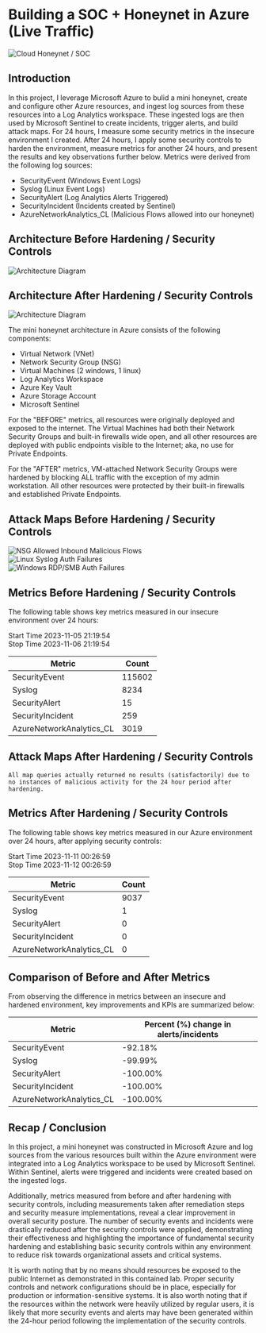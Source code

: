 # Building a SOC + Honeynet in Azure (Live Traffic)
![Cloud Honeynet / SOC](https://i.imgur.com/kPVdLSw.png)

## Introduction

In this project, I leverage Microsoft Azure to bulid a mini honeynet, create and configure other Azure resources, and ingest log sources from these resources into a Log Analytics workspace. These ingested logs are then used by Microsoft Sentinel to create incidents, trigger alerts, and build attack maps. For 24 hours, I measure some security metrics in the insecure environment I created. After 24 hours, I apply some security controls to harden the environment, measure metrics for another 24 hours, and present the results and key observations further below. Metrics were derived from the following log sources:

- SecurityEvent (Windows Event Logs)
- Syslog (Linux Event Logs)
- SecurityAlert (Log Analytics Alerts Triggered)
- SecurityIncident (Incidents created by Sentinel)
- AzureNetworkAnalytics_CL (Malicious Flows allowed into our honeynet)

## Architecture Before Hardening / Security Controls
![Architecture Diagram](https://i.imgur.com/zNxETMO.png)

## Architecture After Hardening / Security Controls
![Architecture Diagram](https://i.imgur.com/0saQTfy.png)

The mini honeynet architecture in Azure consists of the following components:

- Virtual Network (VNet)
- Network Security Group (NSG)
- Virtual Machines (2 windows, 1 linux)
- Log Analytics Workspace
- Azure Key Vault
- Azure Storage Account
- Microsoft Sentinel

For the "BEFORE" metrics, all resources were originally deployed and exposed to the internet. The Virtual Machines had both their Network Security Groups and built-in firewalls wide open, and all other resources are deployed with public endpoints visible to the Internet; aka, no use for Private Endpoints.

For the "AFTER" metrics, VM-attached Network Security Groups were hardened by blocking ALL traffic with the exception of my admin workstation. All other resources were protected by their built-in firewalls and established Private Endpoints.

## Attack Maps Before Hardening / Security Controls
![NSG Allowed Inbound Malicious Flows](https://i.imgur.com/tieyBGA.png)<br>
![Linux Syslog Auth Failures](https://i.imgur.com/btCBdxy.png)<br>
![Windows RDP/SMB Auth Failures](https://i.imgur.com/ZBqt5pt.png)<br>

## Metrics Before Hardening / Security Controls

The following table shows key metrics measured in our insecure environment over 24 hours:  

Start Time 2023-11-05 21:19:54  
Stop Time 2023-11-06 21:19:54

| Metric                   | Count
| ------------------------ | -----
| SecurityEvent            | 115602
| Syslog                   | 8234
| SecurityAlert            | 15
| SecurityIncident         | 259
| AzureNetworkAnalytics_CL | 3019

## Attack Maps After Hardening / Security Controls

```All map queries actually returned no results (satisfactorily) due to no instances of malicious activity for the 24 hour period after hardening.```

## Metrics After Hardening / Security Controls

The following table shows key metrics measured in our Azure environment over 24 hours, after applying security controls:

Start Time 2023-11-11 00:26:59  
Stop Time	2023-11-12 00:26:59

| Metric                   | Count
| ------------------------ | -----
| SecurityEvent            | 9037
| Syslog                   | 1
| SecurityAlert            | 0
| SecurityIncident         | 0
| AzureNetworkAnalytics_CL | 0

## Comparison of Before and After Metrics

From observing the difference in metrics between an insecure and hardened environment, key improvements and KPIs are summarized below:  

| Metric                   | Percent (%) change in alerts/incidents
| ------------------------ | -------------------------------------------
| SecurityEvent            | -92.18%
| Syslog                   | -99.99%
| SecurityAlert            | -100.00%
| SecurityIncident         | -100.00%
| AzureNetworkAnalytics_CL | -100.00%

## Recap / Conclusion

In this project, a mini honeynet was constructed in Microsoft Azure and log sources from the various resources built within the Azure environment were integrated into a Log Analytics workspace to be used by Microsoft Sentinel. Within Sentinel, alerts were triggered and incidents were created based on the ingested logs.  

Additionally, metrics measured from before and after hardening with security controls, including measurements taken after remediation steps and security measure implementations, reveal a clear improvement in overall security posture. The number of security events and incidents were drastically reduced after the security controls were applied, demonstrating their effectiveness and highlighting the importance of fundamental security hardening and establishing basic security controls within any environment to reduce risk towards organizational assets and critical systems.

It is worth noting that by no means should resources be exposed to the public Internet as demonstrated in this contained lab. Proper security controls and network configurations should be in place, especially for production or information-sensitive systems. It is also worth noting that if the resources within the network were heavily utilized by regular users, it is likely that more security events and alerts may have been generated within the 24-hour period following the implementation of the security controls.

